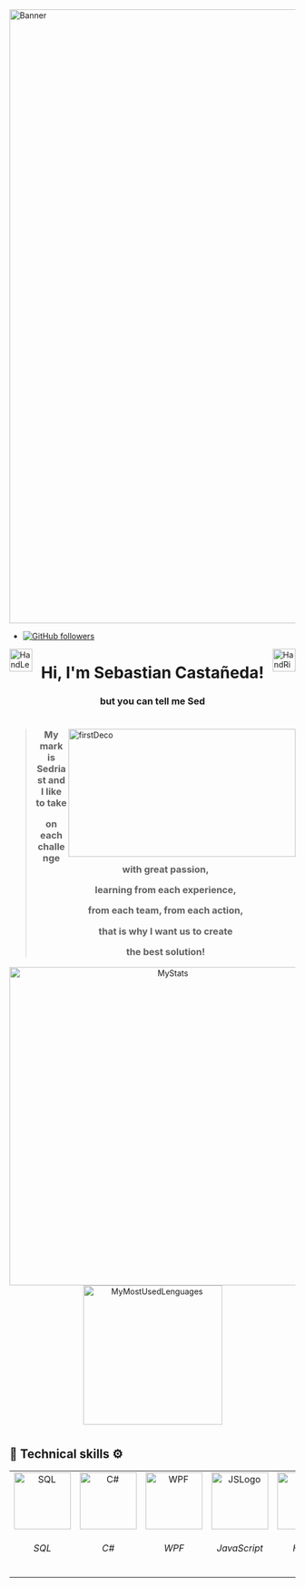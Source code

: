 <img align="center" alt="Banner" src="https://firebasestorage.googleapis.com/v0/b/port-e39af.appspot.com/o/README%20HEAD.svg?alt=media&token=e0ba3ec1-8ca9-4ede-a473-41a7fc244166" width="1080" />

- [![GitHub followers](https://img.shields.io/github/followers/exSED?label=Follow&style=social)](https://github.com/aman-atg/?tab=follow)

<img alt="HandLeftDeco" src="https://github.com/TheDudeThatCode/TheDudeThatCode/blob/master/Assets/Hi.gif" align="left" width="40"/>
<img alt="HandRightDeco" src="https://github.com/TheDudeThatCode/TheDudeThatCode/blob/master/Assets/Hi.gif" align="right" width="40"/>

<h1 align="center">Hi, I'm Sebastian Castañeda!</h1>
<h3 align="center">but you can tell me Sed</h3>

<h1></h1>

<img  alt="firstDeco" src="https://firebasestorage.googleapis.com/v0/b/port-e39af.appspot.com/o/MarkSED.svg?alt=media&token=328e9622-4b09-479c-9822-113c04c480aa" align="right" width="400" height="225"/>
<h3 align="center">
	
> My mark is Sedriast and I like to take
> 
> on each challenge with great passion,
> 
> learning from each experience,
> 
> from each team, from each action,
> 
> that is why I want us to create
> 
> the best solution!

</h3>	 

<div align="center">
	<img alt="MyStats" src="https://github-readme-stats.vercel.app/api?username=exSED&show_icons=true&theme=transparent" width="560"/>
	<img alt="MyMostUsedLenguages" src="https://github-readme-stats.vercel.app/api/top-langs/?username=exSED&theme=transparent&hide=glsl" width="245"/>
</div>

<h1></h1>

<h2>🧰	Technical skills	⚙️</h2>

<table align="center">
	<tbody>
		<td align="center" width="100">
			<img alt="SQL" src="https://firebasestorage.googleapis.com/v0/b/port-e39af.appspot.com/o/Icons%2Fcolor%2Fsql.svg?alt=media&token=51668bce-82c2-439c-a778-c8f36b719e3c" width="100"/>
			<h6 >SQL</h6>
		</td>
		<td align="center">
			<img alt="C#" src="https://firebasestorage.googleapis.com/v0/b/port-e39af.appspot.com/o/Icons%2Fcolor%2Fc%23.svg?alt=media&token=2dba9d68-c879-41c4-89aa-5089bc3f25bd" width="100"/>
			<h6 >C#</h6>
		</td>
		<td align="center">
			<img alt="WPF" src="https://firebasestorage.googleapis.com/v0/b/port-e39af.appspot.com/o/Icons%2Fcolor%2FWPF.svg?alt=media&token=bb3755d1-e9fd-47eb-9016-8ccf4134e4b2" width="100"/>
			<h6 >WPF</h6>
		</td>
		<td align="center">
			<img alt="JSLogo" src="https://firebasestorage.googleapis.com/v0/b/port-e39af.appspot.com/o/Icons%2Fcolor%2FJS.svg?alt=media&token=add93663-d3ef-4bea-bf53-660f631d5d81" width="100"/>
			<h6 >JavaScript</h6>
		</td>
		<td align="center">
			<img alt="HTML" src="https://firebasestorage.googleapis.com/v0/b/port-e39af.appspot.com/o/Icons%2Fcolor%2FHTML5.svg?alt=media&token=054b072d-9c80-4ae1-b63e-36fd37034971" width="100"/>
			<h6 >HTML</h6>
		</td>
		<td align="center">
			<img alt="CSS" src="https://firebasestorage.googleapis.com/v0/b/port-e39af.appspot.com/o/Icons%2Fcolor%2FCSS3.svg?alt=media&token=6ae081c1-9932-4d49-9916-fe6b85dddfb9" width="100"/>
			<h6 >CSS</h6>
		</td>
		<td align="center">
			<img alt="NodeLogo" src="https://firebasestorage.googleapis.com/v0/b/port-e39af.appspot.com/o/Icons%2Fcolor%2Fnodejs.svg?alt=media&token=a5b20a06-04fc-47b1-9ecd-94beab554bcf" width="100"/>
			<h6 >Node</h6>
		</td>
		<td align="center">
			<img alt="React" src="https://firebasestorage.googleapis.com/v0/b/port-e39af.appspot.com/o/Icons%2Fcolor%2Freact.svg?alt=media&token=15a8c5e6-1d6d-4771-90ba-ab77cd68be10" width="100"/>
			<h6 >React</h6>
		</td>
		<td align="center">
			<img alt="Figma" src="https://firebasestorage.googleapis.com/v0/b/port-e39af.appspot.com/o/Icons%2Fcolor%2Ffigma.svg?alt=media&token=42b8601c-9679-4c4f-bff0-be54bb59a60a" width="100"/>
			<h6 >Figma</h6>
		</td>
	</tbody>
</table>
